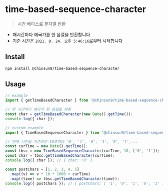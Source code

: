 # time-based-sequence-character

> 시간 베이스로 문자열 반환

- 매시간마다 애국가를 한 음절을 반환합니다
- 기준 시간은 `2021. 9. 24. 오후 5:46:16`로부터 시작합니다

## Install

```sh terminal
npm install @chinsun9/time-based-sequence-character
```

## Usage

```ts example.ts
// example
import { getTimeBasedCharacter } from '@chinsun9/time-based-sequence-character';

// 한 시간마다 애국가 한 음절을 반환
const char = getTimeBasedCharacter(new Date().getTime());
console.log({ char });
```

```ts custom example.ts
// custom example
import { TimeBasedSequenceCharacter } from '@chinsun9/time-based-sequence-character';

// 현재 시간을 기준으로 10초마다 '0', '1', '0', '1', '0', '1',...
const curTime = new Date().getTime();
const tbsc = new TimeBasedSequenceCharacter(curTime, 10, ['0', '1']);
const char = tbsc.getTimeBasedCharacter(curTime);
console.log({ char }); // { char: '0' }

const postChars = [1, 2, 3, 4, 5]
  .map((v) => v * 10 * 1000 + curTime)
  .map((time) => tbsc.getTimeBasedCharacter(time));
console.log({ postChars }); // { postChars: [ '1', '0', '1', '0', '1' ] }
```
